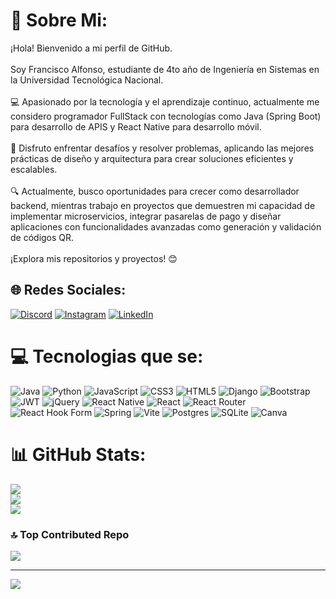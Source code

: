 # 💫 Sobre Mi:
¡Hola! Bienvenido a mi perfil de GitHub.<br><br>Soy Francisco Alfonso, estudiante de 4to año de Ingeniería en Sistemas en la Universidad Tecnológica Nacional.<br><br>💻 Apasionado por la tecnología y el aprendizaje continuo, actualmente me considero programador FullStack con tecnologías como Java (Spring Boot) para desarrollo de APIS y React Native para desarrollo móvil.<br><br>🚀 Disfruto enfrentar desafíos y resolver problemas, aplicando las mejores prácticas de diseño y arquitectura para crear soluciones eficientes y escalables.<br><br>🔍 Actualmente, busco oportunidades para crecer como desarrollador backend, mientras trabajo en proyectos que demuestren mi capacidad de implementar microservicios, integrar pasarelas de pago y diseñar aplicaciones con funcionalidades avanzadas como generación y validación de códigos QR.<br><br>¡Explora mis repositorios y proyectos! 😊


## 🌐 Redes Sociales:
[![Discord](https://img.shields.io/badge/Discord-%237289DA.svg?logo=discord&logoColor=white)](https://discord.gg/franmaa22) [![Instagram](https://img.shields.io/badge/Instagram-%23E4405F.svg?logo=Instagram&logoColor=white)](https://instagram.com/franciscoalfonso22) [![LinkedIn](https://img.shields.io/badge/LinkedIn-%230077B5.svg?logo=linkedin&logoColor=white)](https://linkedin.com/in/francisco-alfonso-828718230) 

# 💻 Tecnologias que se:
![Java](https://img.shields.io/badge/java-%23ED8B00.svg?style=for-the-badge&logo=openjdk&logoColor=white) ![Python](https://img.shields.io/badge/python-3670A0?style=for-the-badge&logo=python&logoColor=ffdd54) ![JavaScript](https://img.shields.io/badge/javascript-%23323330.svg?style=for-the-badge&logo=javascript&logoColor=%23F7DF1E) ![CSS3](https://img.shields.io/badge/css3-%231572B6.svg?style=for-the-badge&logo=css3&logoColor=white) ![HTML5](https://img.shields.io/badge/html5-%23E34F26.svg?style=for-the-badge&logo=html5&logoColor=white) ![Django](https://img.shields.io/badge/django-%23092E20.svg?style=for-the-badge&logo=django&logoColor=white) ![Bootstrap](https://img.shields.io/badge/bootstrap-%238511FA.svg?style=for-the-badge&logo=bootstrap&logoColor=white) ![JWT](https://img.shields.io/badge/JWT-black?style=for-the-badge&logo=JSON%20web%20tokens) ![jQuery](https://img.shields.io/badge/jquery-%230769AD.svg?style=for-the-badge&logo=jquery&logoColor=white) ![React Native](https://img.shields.io/badge/react_native-%2320232a.svg?style=for-the-badge&logo=react&logoColor=%2361DAFB) ![React](https://img.shields.io/badge/react-%2320232a.svg?style=for-the-badge&logo=react&logoColor=%2361DAFB) ![React Router](https://img.shields.io/badge/React_Router-CA4245?style=for-the-badge&logo=react-router&logoColor=white) ![React Hook Form](https://img.shields.io/badge/React%20Hook%20Form-%23EC5990.svg?style=for-the-badge&logo=reacthookform&logoColor=white) ![Spring](https://img.shields.io/badge/spring-%236DB33F.svg?style=for-the-badge&logo=spring&logoColor=white) ![Vite](https://img.shields.io/badge/vite-%23646CFF.svg?style=for-the-badge&logo=vite&logoColor=white) ![Postgres](https://img.shields.io/badge/postgres-%23316192.svg?style=for-the-badge&logo=postgresql&logoColor=white) ![SQLite](https://img.shields.io/badge/sqlite-%2307405e.svg?style=for-the-badge&logo=sqlite&logoColor=white) ![Canva](https://img.shields.io/badge/Canva-%2300C4CC.svg?style=for-the-badge&logo=Canva&logoColor=white)
# 📊 GitHub Stats:
![](https://github-readme-stats.vercel.app/api?username=franmaa22&theme=dark&hide_border=false&include_all_commits=false&count_private=false)<br/>
![](https://github-readme-streak-stats.herokuapp.com/?user=franmaa22&theme=dark&hide_border=false)<br/>
![](https://github-readme-stats.vercel.app/api/top-langs/?username=franmaa22&theme=dark&hide_border=false&include_all_commits=false&count_private=false&layout=compact)

### 🔝 Top Contributed Repo
![](https://github-contributor-stats.vercel.app/api?username=franmaa22&limit=5&theme=dark&combine_all_yearly_contributions=true)

---
[![](https://visitcount.itsvg.in/api?id=franmaa22&icon=0&color=0)](https://visitcount.itsvg.in)
